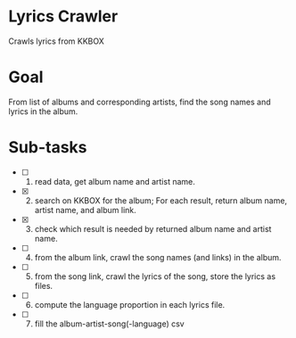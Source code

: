 # Lyrics Crawler
Crawls lyrics from KKBOX

# Goal
From list of albums and corresponding artists, find the song names and lyrics in the album.

# Sub-tasks
- [ ] 1. read data, get album name and artist name.
- [x] 2. search on KKBOX for the album; For each result, return album name, artist name, and album link.
- [x] 3. check which result is needed by returned album name and artist name.
- [ ] 4. from the album link, crawl the song names (and links) in the album.
- [ ] 5. from the song link, crawl the lyrics of the song, store the lyrics as files.
- [ ] 6. compute the language proportion in each lyrics file.
- [ ] 7. fill the album-artist-song(-language) csv
